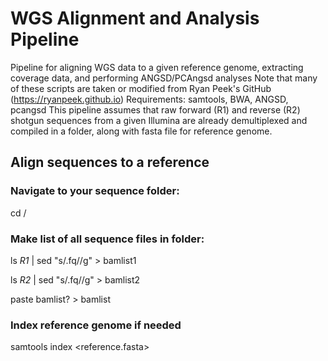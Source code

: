 # WGS Alignment and Analysis Pipeline
  
Pipeline for aligning WGS data to a given reference genome, extracting coverage data, and performing ANGSD/PCAngsd analyses
Note that many of these scripts are taken or modified from Ryan Peek's GitHub (https://ryanpeek.github.io)
Requirements: samtools, BWA, ANGSD, pcangsd
This pipeline assumes that raw forward (R1) and reverse (R2) shotgun sequences from a given Illumina are already demultiplexed and compiled in a folder, along with fasta file for reference genome.

## Align sequences to a reference

### Navigate to your sequence folder: 

cd /<sequencefolder>

### Make list of all sequence files in folder:

ls *R1* | sed "s/\.fq//g" > bamlist1

ls *R2* | sed "s/\.fq//g" > bamlist2

paste bamlist? > bamlist

### Index reference genome if needed

samtools index <reference.fasta>
